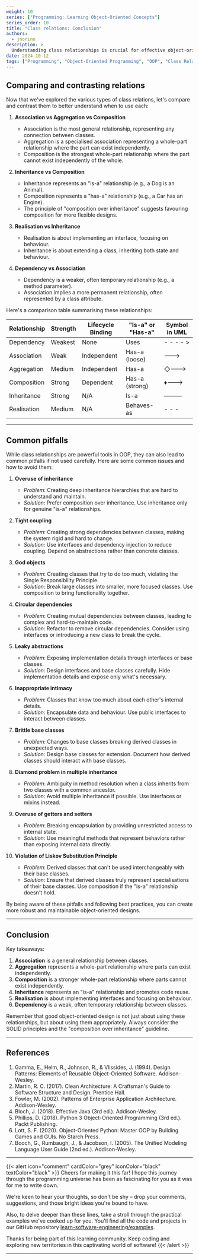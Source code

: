 ```yaml
---
weight: 10
series: ["Programming: Learning Object-Oriented Concepts"]
series_order: 10
title: "Class relations: Conclusion"
authors:
  - jnonino
description: >
  Understanding class relationships is crucial for effective object-oriented design and programming. We've explored various types of relationships including association, aggregation, composition, inheritance, realisation, and dependency. Each of these relationships serves a specific purpose and has its own strengths and weaknesses.
date: 2024-10-12
tags: ["Programming", "Object-Oriented Programming", "OOP", "Class Relations"]
---
```


## Comparing and contrasting relations

Now that we've explored the various types of class relations, let's compare and contrast them to better understand when to use each:

1. **Association vs Aggregation vs Composition**
   - Association is the most general relationship, representing any connection between classes.
   - Aggregation is a specialised association representing a whole-part relationship where the part can exist independently.
   - Composition is the strongest whole-part relationship where the part cannot exist independently of the whole.

2. **Inheritance vs Composition**
   - Inheritance represents an "is-a" relationship (e.g., a Dog is an Animal).
   - Composition represents a "has-a" relationship (e.g., a Car has an Engine).
   - The principle of "composition over inheritance" suggests favouring composition for more flexible designs.

3. **Realisation vs Inheritance**
   - Realisation is about implementing an interface, focusing on behaviour.
   - Inheritance is about extending a class, inheriting both state and behaviour.

4. **Dependency vs Association**
   - Dependency is a weaker, often temporary relationship (e.g., a method parameter).
   - Association implies a more permanent relationship, often represented by a class attribute.

Here's a comparison table summarising these relationships:

| Relationship | Strength | Lifecycle Binding | "Is-a" or "Has-a" | Symbol in UML |
|--------------|----------|-------------------|-------------------|---------------|
| Dependency   | Weakest  | None              | Uses              | - - - - >     |
| Association  | Weak     | Independent       | Has-a (loose)     | ———>          |
| Aggregation  | Medium   | Independent       | Has-a             | ◇———>         |
| Composition  | Strong   | Dependent         | Has-a (strong)    | ♦———>         |
| Inheritance  | Strong   | N/A               | Is-a              | ———|>         |
| Realisation  | Medium   | N/A               | Behaves-as        | - - - |>      |

---

## Common pitfalls

While class relationships are powerful tools in OOP, they can also lead to common pitfalls if not used carefully. Here are some common issues and how to avoid them:

1. **Overuse of inheritance**
   - *Problem*: Creating deep inheritance hierarchies that are hard to understand and maintain.
   - *Solution*: Prefer composition over inheritance. Use inheritance only for genuine "is-a" relationships.

2. **Tight coupling**
   - *Problem*: Creating strong dependencies between classes, making the system rigid and hard to change.
   - *Solution*: Use interfaces and dependency injection to reduce coupling. Depend on abstractions rather than concrete classes.

3. **God objects**
   - *Problem*: Creating classes that try to do too much, violating the Single Responsibility Principle.
   - *Solution*: Break large classes into smaller, more focused classes. Use composition to bring functionality together.

4. **Circular dependencies**
   - *Problem*: Creating mutual dependencies between classes, leading to complex and hard-to-maintain code.
   - *Solution*: Refactor to remove circular dependencies. Consider using interfaces or introducing a new class to break the cycle.

5. **Leaky abstractions**
   - *Problem*: Exposing implementation details through interfaces or base classes.
   - *Solution*: Design interfaces and base classes carefully. Hide implementation details and expose only what's necessary.

6. **Inappropriate intimacy**
   - *Problem*: Classes that know too much about each other's internal details.
   - *Solution*: Encapsulate data and behaviour. Use public interfaces to interact between classes.

7. **Brittle base classes**
   - *Problem*: Changes to base classes breaking derived classes in unexpected ways.
   - *Solution*: Design base classes for extension. Document how derived classes should interact with base classes.

8. **Diamond problem in multiple inheritance**
   - *Problem*: Ambiguity in method resolution when a class inherits from two classes with a common ancestor.
   - *Solution*: Avoid multiple inheritance if possible. Use interfaces or mixins instead.

9. **Overuse of getters and setters**
   - *Problem*: Breaking encapsulation by providing unrestricted access to internal state.
   - *Solution*: Use meaningful methods that represent behaviors rather than exposing internal data directly.

10. **Violation of Liskov Substitution Principle**
    - *Problem*: Derived classes that can't be used interchangeably with their base classes.
    - *Solution*: Ensure that derived classes truly represent specialisations of their base classes. Use composition if the "is-a" relationship doesn't hold.

By being aware of these pitfalls and following best practices, you can create more robust and maintainable object-oriented designs.

---

## Conclusion

Key takeaways:

1. **Association** is a general relationship between classes.
2. **Aggregation** represents a whole-part relationship where parts can exist independently.
3. **Composition** is a stronger whole-part relationship where parts cannot exist independently.
4. **Inheritance** represents an "is-a" relationship and promotes code reuse.
5. **Realisation** is about implementing interfaces and focusing on behaviour.
6. **Dependency** is a weak, often temporary relationship between classes.

Remember that good object-oriented design is not just about using these relationships, but about using them appropriately. Always consider the SOLID principles and the "composition over inheritance" guideline.

---

## References

1. Gamma, E., Helm, R., Johnson, R., & Vlissides, J. (1994). Design Patterns: Elements of Reusable Object-Oriented Software. Addison-Wesley.
2. Martin, R. C. (2017). Clean Architecture: A Craftsman's Guide to Software Structure and Design. Prentice Hall.
3. Fowler, M. (2002). Patterns of Enterprise Application Architecture. Addison-Wesley.
4. Bloch, J. (2018). Effective Java (3rd ed.). Addison-Wesley.
5. Phillips, D. (2018). Python 3 Object-Oriented Programming (3rd ed.). Packt Publishing.
6. Lott, S. F. (2020). Object-Oriented Python: Master OOP by Building Games and GUIs. No Starch Press.
7. Booch, G., Rumbaugh, J., & Jacobson, I. (2005). The Unified Modeling Language User Guide (2nd ed.). Addison-Wesley.

---

{{< alert icon="comment" cardColor="grey" iconColor="black" textColor="black" >}}
Cheers for making it this far! I hope this journey through the programming universe has been as fascinating for you as it was for me to write down.

We're keen to hear your thoughts, so don't be shy – drop your comments, suggestions, and those bright ideas you're bound to have.

Also, to delve deeper than these lines, take a stroll through the practical examples we've cooked up for you. You'll find all the code and projects in our GitHub repository [learn-software-engineering/examples](https://github.com/learn-software-engineering/examples).

Thanks for being part of this learning community. Keep coding and exploring new territories in this captivating world of software!
{{< /alert >}}

---
